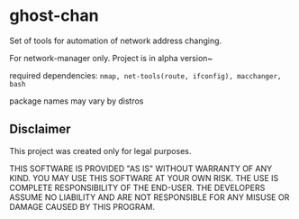 # ghost-chan

Set of tools for automation of network address changing.

For network-manager only.
Project is in alpha version~

required dependencies: `nmap, net-tools(route, ifconfig), macchanger, bash`

package names may vary by distros

## Disclaimer

This project was created only for legal purposes.

THIS SOFTWARE IS PROVIDED "AS IS" WITHOUT WARRANTY OF ANY KIND. YOU MAY USE THIS SOFTWARE AT YOUR OWN RISK. THE USE IS COMPLETE RESPONSIBILITY OF THE END-USER. THE DEVELOPERS ASSUME NO LIABILITY AND ARE NOT RESPONSIBLE FOR ANY MISUSE OR DAMAGE CAUSED BY THIS PROGRAM.